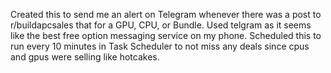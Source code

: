 Created this to send me an alert on Telegram whenever there was a post to r/buildapcsales that for a GPU, CPU, or Bundle. Used telgram as it seems like the best free option messaging service on my phone. Scheduled this to run every 10 minutes in Task Scheduler to not miss any deals since cpus and gpus were selling like hotcakes.  
